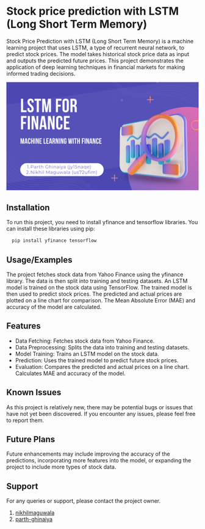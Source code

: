 
# Stock price prediction with LSTM (Long Short Term Memory)

Stock Price Prediction with LSTM (Long Short Term Memory) is a machine learning project that uses LSTM, a type of recurrent neural network, to predict stock prices. The model takes historical stock price data as input and outputs the predicted future prices. This project demonstrates the application of deep learning techniques in financial markets for making informed trading decisions.

![alt text](https://github.com/parth-ghinaiya/stock-price-prediction-with-lstm/blob/master/stock_price_prediction_lstm.png?raw=true)

## Installation

To run this project, you need to install yfinance and tensorflow libraries. You can install these libraries using pip:

```bash
  pip install yfinance tensorflow
```
    
## Usage/Examples

The project fetches stock data from Yahoo Finance using the yfinance library. The data is then split into training and testing datasets. An LSTM model is trained on the stock data using TensorFlow. The trained model is then used to predict stock prices. The predicted and actual prices are plotted on a line chart for comparison. The Mean Absolute Error (MAE) and accuracy of the model are calculated.


## Features

- Data Fetching: Fetches stock data from Yahoo Finance.
- Data Preprocessing: Splits the data into training and testing datasets.
- Model Training: Trains an LSTM model on the stock data.
- Prediction: Uses the trained model to predict future stock prices.
- Evaluation: Compares the predicted and actual prices on a line chart. Calculates MAE and accuracy of the model.


## Known Issues

As this project is relatively new, there may be potential bugs or issues that have not yet been discovered. If you encounter any issues, please feel free to report them.
## Future Plans

Future enhancements may include improving the accuracy of the predictions, incorporating more features into the model, or expanding the project to include more types of stock data.
## Support

For any queries or support, please contact the project owner.

1. [nikhilmaguwala](https://github.com/nikhilmaguwala)
2. [parth-ghinaiya](https://github.com/parth-ghinaiya)
